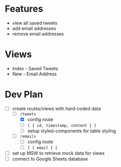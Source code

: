 # Features

- view all saved tweets
- add email addresses
- remove email addresses

# Views

- Index - Saved Tweets
- New - Email Address

# Dev Plan

- [ ] create routes/views with hard-coded data
  - [ ] `/tweets`
    - [x] config route
    - [ ] `[ { id, timestamp, content } ]`
    - [ ] setup styled-components for table styling
  - [ ] `/emails`
    - [ ] config route
    - [ ] `[ { email } ]`
- [ ] set up MSW to retrieve mock data for views
- [ ] connect to Google Sheets database
